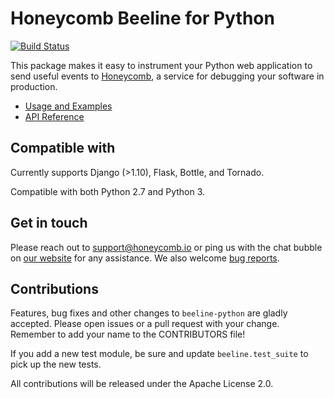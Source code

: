# Honeycomb Beeline for Python

[![Build Status](https://travis-ci.org/honeycombio/beeline-python.svg?branch=master)](https://travis-ci.org/honeycombio/beeline-python)

This package makes it easy to instrument your Python web application to send useful events to [Honeycomb](https://honeycomb.io), a service for debugging your software in production.
- [Usage and Examples](https://docs.honeycomb.io/getting-data-in/beelines/beeline-python/)
- [API Reference](https://honeycombio.github.io/beeline-python/)

## Compatible with

Currently supports Django (>1.10), Flask, Bottle, and Tornado.

Compatible with both Python 2.7 and Python 3.

## Get in touch

Please reach out to [support@honeycomb.io](mailto:support@honeycomb.io) or ping
us with the chat bubble on [our website](https://www.honeycomb.io) for any
assistance. We also welcome [bug reports](https://github.com/honeycombio/beeline-python/issues).

## Contributions

Features, bug fixes and other changes to `beeline-python` are gladly accepted. Please
open issues or a pull request with your change. Remember to add your name to the
CONTRIBUTORS file!

If you add a new test module, be sure and update `beeline.test_suite` to pick up the new tests.

All contributions will be released under the Apache License 2.0.
